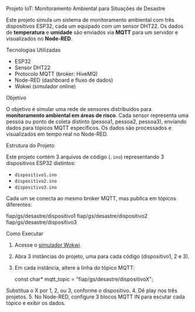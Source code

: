 Projeto IoT: Monitoramento Ambiental para Situações de Desastre

Este projeto simula um sistema de monitoramento ambiental com três dispositivos ESP32, cada um equipado com um sensor DHT22. Os dados de **temperatura** e **umidade** são enviados via **MQTT** para um servidor e visualizados no **Node-RED**.


 Tecnologias Utilizadas

- ESP32
- Sensor DHT22
- Protocolo MQTT (broker: HiveMQ)
- Node-RED (dashboard e fluxo de dados)
- Wokwi (simulador online)


 Objetivo

O objetivo é simular uma rede de sensores distribuídos para **monitoramento ambiental em áreas de risco**. Cada sensor representa uma pessoa ou ponto de coleta distinto (pessoa1, pessoa2, pessoa3), enviando dados para tópicos MQTT específicos. Os dados são processados e visualizados em tempo real no Node-RED.


 Estrutura do Projeto

Este projeto contém 3 arquivos de código (`.ino`) representando 3 dispositivos ESP32 distintos:

- `dispositivo1.ino`
- `dispositivo2.ino`
- `dispositivo3.ino`

Cada um se conecta ao mesmo broker MQTT, mas publica em tópicos diferentes:

fiap/gs/desastre/dispositivo1
fiap/gs/desastre/dispositivo2
fiap/gs/desastre/dispositivo3


 Como Executar

1. Acesse o [simulador Wokwi](https://wokwi.com).
2. Abra 3 instâncias do projeto, uma para cada código (dispositivo1, 2 e 3).
3. Em cada instância, altere a linha do tópico MQTT:

   const char* mqtt_topic = "fiap/gs/desastre/dispositivoX";

Substitua o X por 1, 2, ou 3, conforme o dispositivo.
4. Dê play nos três projetos.
5. No Node-RED, configure 3 blocos MQTT IN para escutar cada tópico e exibir os dados.


